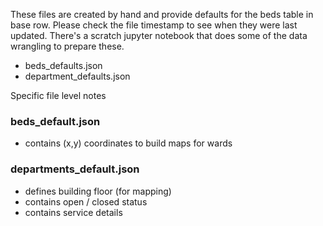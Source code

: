 These files are created by hand and provide defaults for the beds table in base row. Please check the file timestamp to see when they were last updated. There's a scratch jupyter notebook that does some of the data wrangling to prepare these.


- beds_defaults.json
- department_defaults.json


Specific file level notes

### beds_default.json

- contains (x,y) coordinates to build maps for wards

### departments_default.json

- defines building floor (for mapping)
- contains open / closed status
- contains service details
